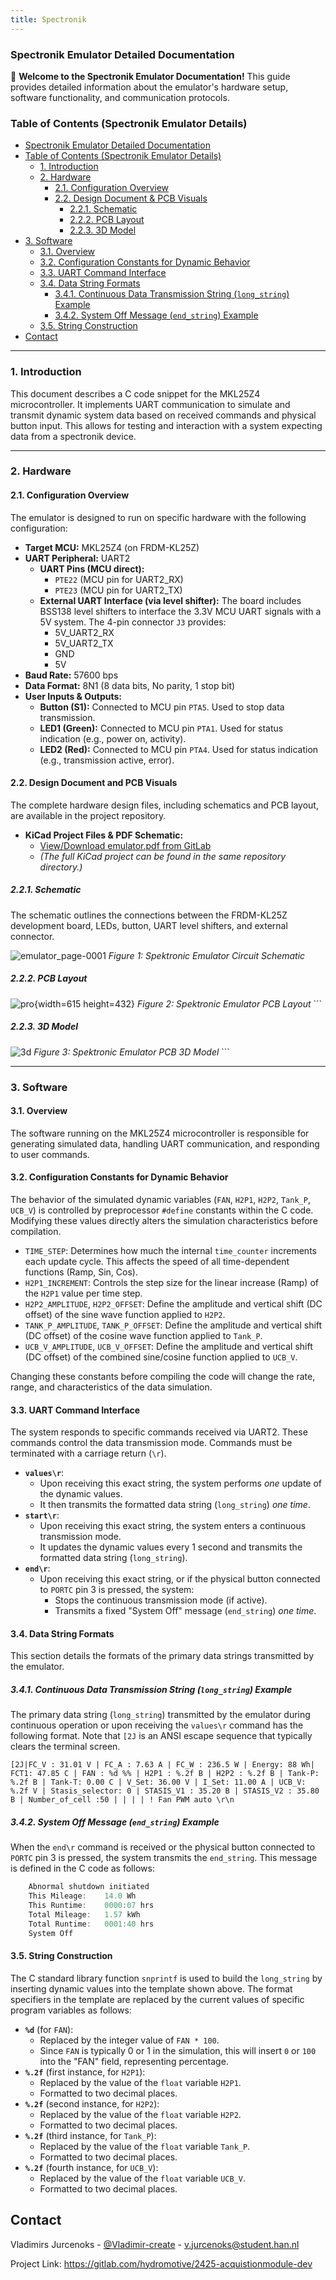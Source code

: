 ```yaml
---
title: Spectronik
---
```





### Spectronik Emulator Detailed Documentation

👋 **Welcome to the Spectronik Emulator Documentation!** This guide provides detailed information about the emulator's hardware setup, software functionality, and communication protocols.

### Table of Contents (Spectronik Emulator Details)

<!-- TOC -->
* [Spectronik Emulator Detailed Documentation](#spectronik-emulator-detailed-documentation)
* [Table of Contents (Spectronik Emulator Details)](#table-of-contents-spectronik-emulator-details)
  * [1. Introduction](#1-introduction)
  * [2. Hardware](#2-hardware)
    * [2.1. Configuration Overview](#21-configuration-overview)
    * [2.2. Design Document & PCB Visuals](#22-design-document-and-pcb-visuals)
      * [2.2.1. Schematic](#221-schematic)
      * [2.2.2. PCB Layout](#222-pcb-layout)
      * [2.2.3. 3D Model](#223-3d-model)
* [3. Software](#3-software)
  * [3.1. Overview](#31-overview)
  * [3.2. Configuration Constants for Dynamic Behavior](#32-configuration-constants-for-dynamic-behavior)
  * [3.3. UART Command Interface](#33-uart-command-interface)
  * [3.4. Data String Formats](#34-data-string-formats)
    * [3.4.1. Continuous Data Transmission String (`long_string`) Example](#341-continuous-data-transmission-string-long_string-example)
    * [3.4.2. System Off Message (`end_string`) Example](#342-system-off-message-end_string-example)
  * [3.5. String Construction](#35-string-construction)
* [Contact](#contact)
<!-- TOC -->
---
### 1. Introduction

This document describes a C code snippet for the MKL25Z4 microcontroller. It implements UART communication to simulate and transmit dynamic system data based on received commands and physical button input. This allows for testing and interaction with a system expecting data from a spectronik device.

---

### 2. Hardware

#### 2.1. Configuration Overview

The emulator is designed to run on specific hardware with the following configuration:

*   **Target MCU:** MKL25Z4 (on FRDM-KL25Z)
*   **UART Peripheral:** UART2
    *   **UART Pins (MCU direct):**
        *   `PTE22` (MCU pin for UART2_RX)
        *   `PTE23` (MCU pin for UART2_TX)
    *   **External UART Interface (via level shifter):** The board includes BSS138 level shifters to interface the 3.3V MCU UART signals with a 5V system. The 4-pin connector `J3` provides:
        *   5V_UART2_RX
        *   5V_UART2_TX
        *   GND
        *   5V
*   **Baud Rate:** 57600 bps
*   **Data Format:** 8N1 (8 data bits, No parity, 1 stop bit)
*   **User Inputs & Outputs:**
    *   **Button (S1):** Connected to MCU pin `PTA5`. Used to stop data transmission.
    *   **LED1 (Green):** Connected to MCU pin `PTA1`. Used for status indication (e.g., power on, activity).
    *   **LED2 (Red):** Connected to MCU pin `PTA4`. Used for status indication (e.g., transmission active, error).

#### 2.2. Design Document and PCB Visuals

The complete hardware design files, including schematics and PCB layout, are available in the project repository.

*   **KiCad Project Files & PDF Schematic:**
    *   [View/Download emulator.pdf from GitLab](https://gitlab.com/hydromotive/2425-acquistionmodule-dev/-/blob/Spectronik-emulator/emulator.pdf?ref_type=heads)
    *   *(The full KiCad project can be found in the same repository directory.)*

##### 2.2.1. Schematic
The schematic outlines the connections between the FRDM-KL25Z development board, LEDs, button, UART level shifters, and external connector.

![emulator_page-0001](uploads/2ceb271f3023f18f00e39e51e1927089/emulator_page-0001.jpg)
*Figure 1: Spektronic Emulator Circuit Schematic*

##### 2.2.2. PCB Layout
![pro](uploads/f2dc1447cc3c144e0405e2da8668c102/pro.png){width=615 height=432}
    *Figure 2: Spektronic Emulator PCB Layout*
    ```

##### 2.2.3. 3D Model
![3d](uploads/af7c435671dc748743c433a74965cc3c/3d.jpg)
    *Figure 3: Spektronic Emulator PCB 3D Model*
    ```

---

### 3. Software

#### 3.1. Overview

The software running on the MKL25Z4 microcontroller is responsible for generating simulated data, handling UART communication, and responding to user commands.

#### 3.2. Configuration Constants for Dynamic Behavior

The behavior of the simulated dynamic variables (`FAN`, `H2P1`, `H2P2`, `Tank_P`, `UCB_V`) is controlled by preprocessor `#define` constants within the C code. Modifying these values directly alters the simulation characteristics before compilation.

*   `TIME_STEP`: Determines how much the internal `time_counter` increments each update cycle. This affects the speed of all time-dependent functions (Ramp, Sin, Cos).
*   `H2P1_INCREMENT`: Controls the step size for the linear increase (Ramp) of the `H2P1` value per time step.
*   `H2P2_AMPLITUDE`, `H2P2_OFFSET`: Define the amplitude and vertical shift (DC offset) of the sine wave function applied to `H2P2`.
*   `TANK_P_AMPLITUDE`, `TANK_P_OFFSET`: Define the amplitude and vertical shift (DC offset) of the cosine wave function applied to `Tank_P`.
*   `UCB_V_AMPLITUDE`, `UCB_V_OFFSET`: Define the amplitude and vertical shift (DC offset) of the combined sine/cosine function applied to `UCB_V`.

Changing these constants before compiling the code will change the rate, range, and characteristics of the data simulation.

#### 3.3. UART Command Interface

The system responds to specific commands received via UART2. These commands control the data transmission mode. Commands must be terminated with a carriage return (`\r`).

*   **`values\r`**:
    *   Upon receiving this exact string, the system performs *one* update of the dynamic values.
    *   It then transmits the formatted data string (`long_string`) *one time*.
*   **`start\r`**:
    *   Upon receiving this exact string, the system enters a continuous transmission mode.
    *   It updates the dynamic values every 1 second and transmits the formatted data string (`long_string`).
*   **`end\r`**:
    *   Upon receiving this exact string, or if the physical button connected to `PORTC` pin 3 is pressed, the system:
        *   Stops the continuous transmission mode (if active).
        *   Transmits a fixed "System Off" message (`end_string`) *one time*.

#### 3.4. Data String Formats

This section details the formats of the primary data strings transmitted by the emulator.

##### 3.4.1. Continuous Data Transmission String (`long_string`) Example
The primary data string (`long_string`) transmitted by the emulator during continuous operation or upon receiving the `values\r` command has the following format. Note that `[2J` is an ANSI escape sequence that typically clears the terminal screen.

```
[2J|FC_V : 31.01 V | FC_A : 7.63 A | FC_W : 236.5 W | Energy: 88 Wh| FCT1: 47.85 C | FAN : %d %% | H2P1 : %.2f B | H2P2 : %.2f B | Tank-P: %.2f B | Tank-T: 0.00 C | V_Set: 36.00 V | I_Set: 11.00 A | UCB_V: %.2f V | Stasis_selector: 0 | STASIS_V1 : 35.20 B | STASIS_V2 : 35.80 B | Number_of_cell :50 | | | | ! Fan PWM auto \r\n
```

##### 3.4.2. System Off Message (`end_string`) Example
When the `end\r` command is received or the physical button connected to `PORTC` pin 3 is pressed, the system transmits the `end_string`. This message is defined in the C code as follows:
```c
    Abnormal shutdown initiated
    This Mileage:    14.0 Wh
    This Runtime:    0000:07 hrs
    Total Mileage:   1.57 kWh
    Total Runtime:   0001:40 hrs
    System Off
```
#### 3.5. String Construction

The C standard library function `snprintf` is used to build the `long_string` by inserting dynamic values into the template shown above. The format specifiers in the template are replaced by the current values of specific program variables as follows:

*   **`%d`** (for `FAN`):
    *   Replaced by the integer value of `FAN * 100`.
    *   Since `FAN` is typically 0 or 1 in the simulation, this will insert `0` or `100` into the "FAN" field, representing percentage.
*   **`%.2f`** (first instance, for `H2P1`):
    *   Replaced by the value of the `float` variable `H2P1`.
    *   Formatted to two decimal places.
*   **`%.2f`** (second instance, for `H2P2`):
    *   Replaced by the value of the `float` variable `H2P2`.
    *   Formatted to two decimal places.
*   **`%.2f`** (third instance, for `Tank_P`):
    *   Replaced by the value of the `float` variable `Tank_P`.
    *   Formatted to two decimal places.
*   **`%.2f`** (fourth instance, for `UCB_V`):
    *   Replaced by the value of the `float` variable `UCB_V`.
    *   Formatted to two decimal places.

## Contact

Vladimirs Jurcenoks - [@Vladimir-create](https://gitlab.com/Vladimir-create)  - [v.jurcenoks@student.han.nl](mailto:v.jurcenoks@student.han.nl)

Project Link: https://gitlab.com/hydromotive/2425-acquistionmodule-dev
    
